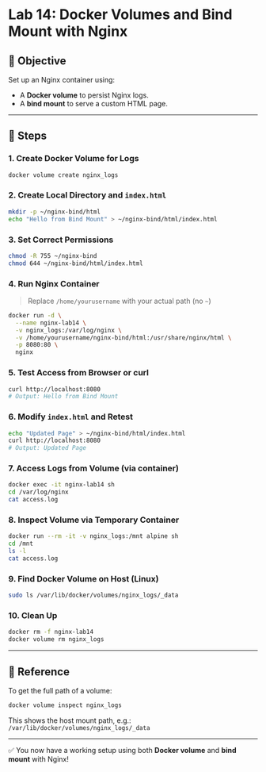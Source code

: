 # Lab 14: Docker Volumes and Bind Mount with Nginx

## 🎯 Objective
Set up an Nginx container using:
- A **Docker volume** to persist Nginx logs.
- A **bind mount** to serve a custom HTML page.

---

## 🧪 Steps

### 1. Create Docker Volume for Logs
```bash
docker volume create nginx_logs
```

### 2. Create Local Directory and `index.html`
```bash
mkdir -p ~/nginx-bind/html
echo "Hello from Bind Mount" > ~/nginx-bind/html/index.html
```

### 3. Set Correct Permissions
```bash
chmod -R 755 ~/nginx-bind
chmod 644 ~/nginx-bind/html/index.html
```

### 4. Run Nginx Container
> Replace `/home/yourusername` with your actual path (no `~`)
```bash
docker run -d \
  --name nginx-lab14 \
  -v nginx_logs:/var/log/nginx \
  -v /home/yourusername/nginx-bind/html:/usr/share/nginx/html \
  -p 8080:80 \
  nginx
```

### 5. Test Access from Browser or curl
```bash
curl http://localhost:8080
# Output: Hello from Bind Mount
```

### 6. Modify `index.html` and Retest
```bash
echo "Updated Page" > ~/nginx-bind/html/index.html
curl http://localhost:8080
# Output: Updated Page
```

### 7. Access Logs from Volume (via container)
```bash
docker exec -it nginx-lab14 sh
cd /var/log/nginx
cat access.log
```

### 8. Inspect Volume via Temporary Container
```bash
docker run --rm -it -v nginx_logs:/mnt alpine sh
cd /mnt
ls -l
cat access.log
```

### 9. Find Docker Volume on Host (Linux)
```bash
sudo ls /var/lib/docker/volumes/nginx_logs/_data
```

### 10. Clean Up
```bash
docker rm -f nginx-lab14
docker volume rm nginx_logs
```

---

## 📂 Reference
To get the full path of a volume:
```bash
docker volume inspect nginx_logs
```
This shows the host mount path, e.g.:
`/var/lib/docker/volumes/nginx_logs/_data`

---

✅ You now have a working setup using both **Docker volume** and **bind mount** with Nginx!